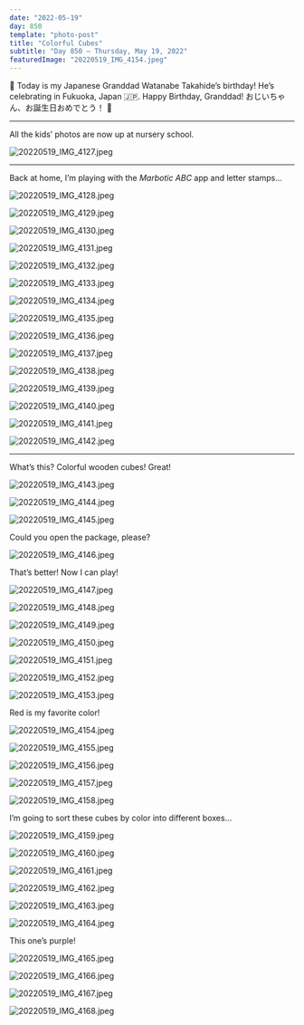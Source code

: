 ```yaml
---
date: "2022-05-19"
day: 850
template: "photo-post"
title: "Colorful Cubes"
subtitle: "Day 850 – Thursday, May 19, 2022"
featuredImage: "20220519_IMG_4154.jpeg"
---
```


🎂 Today is my Japanese Granddad Watanabe Takahide’s birthday! He’s celebrating in Fukuoka, Japan 🇯🇵. Happy Birthday, Granddad! おじいちゃん、お誕生日おめでとう！ 🥳

---

All the kids’ photos are now up at nursery school.

![20220519_IMG_4127.jpeg](20220519_IMG_4127.jpeg)

---

Back at home, I’m playing with the _Marbotic ABC_ app and letter stamps…

![20220519_IMG_4128.jpeg](20220519_IMG_4128.jpeg)

![20220519_IMG_4129.jpeg](20220519_IMG_4129.jpeg)

![20220519_IMG_4130.jpeg](20220519_IMG_4130.jpeg)

![20220519_IMG_4131.jpeg](20220519_IMG_4131.jpeg)

![20220519_IMG_4132.jpeg](20220519_IMG_4132.jpeg)

![20220519_IMG_4133.jpeg](20220519_IMG_4133.jpeg)

![20220519_IMG_4134.jpeg](20220519_IMG_4134.jpeg)

![20220519_IMG_4135.jpeg](20220519_IMG_4135.jpeg)

![20220519_IMG_4136.jpeg](20220519_IMG_4136.jpeg)

![20220519_IMG_4137.jpeg](20220519_IMG_4137.jpeg)

![20220519_IMG_4138.jpeg](20220519_IMG_4138.jpeg)

![20220519_IMG_4139.jpeg](20220519_IMG_4139.jpeg)

![20220519_IMG_4140.jpeg](20220519_IMG_4140.jpeg)

![20220519_IMG_4141.jpeg](20220519_IMG_4141.jpeg)

![20220519_IMG_4142.jpeg](20220519_IMG_4142.jpeg)

---

What’s this? Colorful wooden cubes! Great!

![20220519_IMG_4143.jpeg](20220519_IMG_4143.jpeg)

![20220519_IMG_4144.jpeg](20220519_IMG_4144.jpeg)

![20220519_IMG_4145.jpeg](20220519_IMG_4145.jpeg)

Could you open the package, please?

![20220519_IMG_4146.jpeg](20220519_IMG_4146.jpeg)

That’s better! Now I can play!

![20220519_IMG_4147.jpeg](20220519_IMG_4147.jpeg)

![20220519_IMG_4148.jpeg](20220519_IMG_4148.jpeg)

![20220519_IMG_4149.jpeg](20220519_IMG_4149.jpeg)

![20220519_IMG_4150.jpeg](20220519_IMG_4150.jpeg)

![20220519_IMG_4151.jpeg](20220519_IMG_4151.jpeg)

![20220519_IMG_4152.jpeg](20220519_IMG_4152.jpeg)

![20220519_IMG_4153.jpeg](20220519_IMG_4153.jpeg)

Red is my favorite color!

![20220519_IMG_4154.jpeg](20220519_IMG_4154.jpeg)

![20220519_IMG_4155.jpeg](20220519_IMG_4155.jpeg)

![20220519_IMG_4156.jpeg](20220519_IMG_4156.jpeg)

![20220519_IMG_4157.jpeg](20220519_IMG_4157.jpeg)

![20220519_IMG_4158.jpeg](20220519_IMG_4158.jpeg)

I’m going to sort these cubes by color into different boxes…

![20220519_IMG_4159.jpeg](20220519_IMG_4159.jpeg)

![20220519_IMG_4160.jpeg](20220519_IMG_4160.jpeg)

![20220519_IMG_4161.jpeg](20220519_IMG_4161.jpeg)

![20220519_IMG_4162.jpeg](20220519_IMG_4162.jpeg)

![20220519_IMG_4163.jpeg](20220519_IMG_4163.jpeg)

![20220519_IMG_4164.jpeg](20220519_IMG_4164.jpeg)

This one’s purple!

![20220519_IMG_4165.jpeg](20220519_IMG_4165.jpeg)

![20220519_IMG_4166.jpeg](20220519_IMG_4166.jpeg)

![20220519_IMG_4167.jpeg](20220519_IMG_4167.jpeg)

![20220519_IMG_4168.jpeg](20220519_IMG_4168.jpeg)
